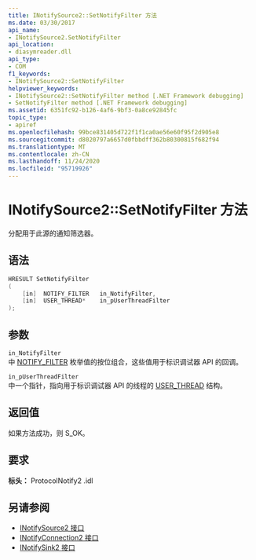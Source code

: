 ```yaml
---
title: INotifySource2::SetNotifyFilter 方法
ms.date: 03/30/2017
api_name:
- INotifySource2.SetNotifyFilter
api_location:
- diasymreader.dll
api_type:
- COM
f1_keywords:
- INotifySource2::SetNotifyFilter
helpviewer_keywords:
- INotifySource2::SetNotifyFilter method [.NET Framework debugging]
- SetNotifyFilter method [.NET Framework debugging]
ms.assetid: 6351fc92-b126-4af6-9bf3-0a8ce92845fc
topic_type:
- apiref
ms.openlocfilehash: 99bce831405d722f1f1ca0ae56e60f95f2d905e8
ms.sourcegitcommit: d8020797a6657d0fbbdff362b80300815f682f94
ms.translationtype: MT
ms.contentlocale: zh-CN
ms.lasthandoff: 11/24/2020
ms.locfileid: "95719926"
---
```

# <a name="inotifysource2setnotifyfilter-method"></a>INotifySource2::SetNotifyFilter 方法

分配用于此源的通知筛选器。  
  
## <a name="syntax"></a>语法  
  
```cpp  
HRESULT SetNotifyFilter  
(  
    [in]  NOTIFY_FILTER   in_NotifyFilter,  
    [in]  USER_THREAD*    in_pUserThreadFilter  
);  
```  
  
## <a name="parameters"></a>参数  

 `in_NotifyFilter`  
 中 [NOTIFY_FILTER](notify-filter-enumeration.md) 枚举值的按位组合，这些值用于标识调试器 API 的回调。  
  
 `in_pUserThreadFilter`  
 中一个指针，指向用于标识调试器 API 的线程的 [USER_THREAD](user-thread-structure.md) 结构。  
  
## <a name="return-value"></a>返回值  

 如果方法成功，则 S_OK。  
  
## <a name="requirements"></a>要求  

 **标头：** ProtocolNotify2 .idl  
  
## <a name="see-also"></a>另请参阅

- [INotifySource2 接口](inotifysource2-interface.md)
- [INotifyConnection2 接口](inotifyconnection2-interface.md)
- [INotifySink2 接口](inotifysink2-interface.md)
